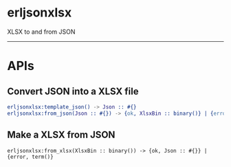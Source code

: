 # erljsonxlsx
XLSX to and from JSON

<hr>

# APIs

## Convert JSON into a XLSX file
```erlang
erljsonxlsx:template_json() -> Json :: #{}
erljsonxlsx:from_json(Json :: #{}) -> {ok, XlsxBin :: binary()} | {error, term()}
```

## Make a XLSX from JSON
```erljsonxlsx:from_xlsx(XlsxBin :: binary()) -> {ok, Json :: #{}} | {error, term()}```
